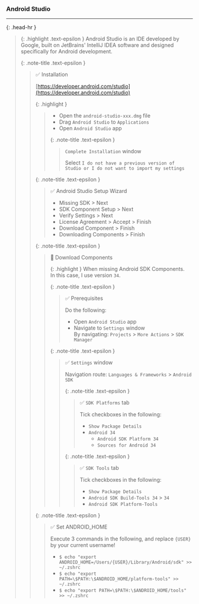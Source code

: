 ### Android Studio
<hr>{: .head-hr }

> {: .highlight .text-epsilon }
> Android Studio is an IDE developed by Google, built on JetBrains' IntelliJ IDEA software and designed specifically for Android development.
>
>
> {: .note-title .text-epsilon } 
>> ✅ Installation
>>
>> [https://developer.android.com/studio](https://developer.android.com/studio)
>>
>>
>> {: .highlight }
>>> - Open the `android-studio-xxx.dmg` file
>>> - Drag `Android Studio` to `Applications`
>>> - Open `Android Studio` app
>>>
>>>
>>> {: .note-title .text-epsilon } 
>>>> `Complete Installation` window
>>>>
>>>> Select `I do not have a previous version of Studio or I do not want to import my settings`
>>
>>
>> {: .note-title .text-epsilon }
>>> ✅ Android Studio Setup Wizard
>>> 
>>> - Missing SDK > Next
>>> - SDK Component Setup > Next
>>> - Verify Settings > Next
>>> - License Agreement > Accept > Finish
>>> - Download Component > Finish
>>> - Downloading Components > Finish
>>
>>
>> {: .note-title .text-epsilon }
>>> 🔲 Download Components
>>>
>>> {: .highlight }
>>> When missing Android SDK Components.<br>
>>> In this case, I use version `34`.
>>>
>>>
>>> {: .note-title .text-epsilon }
>>>> ✅ Prerequisites
>>>>
>>>> Do the following:
>>>> - Open `Android Studio` app
>>>> - Navigate to `Settings` window<br>
>>>>   By navigating: `Projects` > `More Actions` > `SDK Manager`
>>>
>>>
>>> {: .note-title .text-epsilon }
>>>> ✅ `Settings` window
>>>>
>>>> Navigation route: `Languages & Frameworks` > `Android SDK`
>>>>
>>>>
>>>> {: .note-title .text-epsilon }
>>>>> ✅ `SDK Platforms` tab
>>>>>
>>>>> Tick checkboxes in the following:
>>>>> - `Show Package Details`
>>>>> - `Android 34`
>>>>>   - `Android SDK Platform 34`
>>>>>   - `Sources for Android 34`
>>>>
>>>>
>>>> {: .note-title .text-epsilon }
>>>>> ✅ `SDK Tools` tab
>>>>>
>>>>> Tick checkboxes in the following:
>>>>> - `Show Package Details`
>>>>> - `Android SDK Build-Tools 34` > `34`
>>>>> - `Android SDK Platform-Tools`
>>
>>
>> {: .note-title .text-epsilon }
>>> ✅ Set ANDROID_HOME
>>> 
>>> Execute 3 commands in the following, and replace `{USER}` by your current username!
>>> - `$ echo "export ANDROID_HOME=/Users/{USER}/Library/Android/sdk" >> ~/.zshrc`
>>> - `$ echo "export PATH=\$PATH:\$ANDROID_HOME/platform-tools" >> ~/.zshrc`
>>> - `$ echo "export PATH=\$PATH:\$ANDROID_HOME/tools" >> ~/.zshrc`
